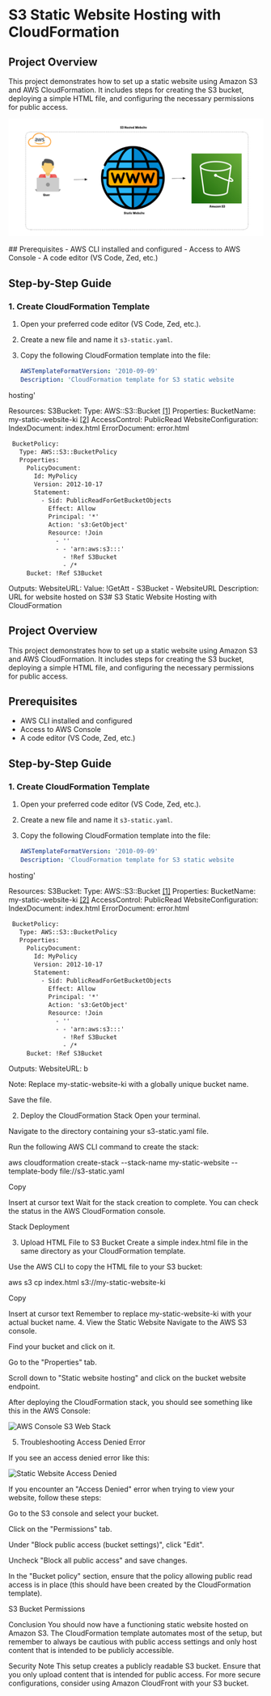 # S3 Static Website Hosting with CloudFormation

## Project Overview
This project demonstrates how to set up a static website using 
Amazon S3 and AWS CloudFormation. It includes steps for 
creating the S3 bucket, deploying a simple HTML file, and 
configuring the necessary permissions for public access.
<p><img src="images/static-website-architecture.png" alt="Static 
Website Architecture"></p>
## Prerequisites
- AWS CLI installed and configured
- Access to AWS Console
- A code editor (VS Code, Zed, etc.)

## Step-by-Step Guide

### 1. Create CloudFormation Template
1. Open your preferred code editor (VS Code, Zed, etc.).
2. Create a new file and name it `s3-static.yaml`.
3. Copy the following CloudFormation template into the file:

   ```yaml
   AWSTemplateFormatVersion: '2010-09-09'
   Description: 'CloudFormation template for S3 static website 
hosting'
   
   Resources:
     S3Bucket:
       Type: AWS::S3::Bucket 
[[1]](https://community.aws/content/2cKdKbYy9fz0hIakU5tqf42siAA/hosting-my-static-website-in-an-aws-s3-bucket-part-1)
       Properties:
         BucketName: my-static-website-ki 
[[2]](https://docs.aws.amazon.com/AmazonS3/latest/userguide/WebsiteHosting.html)
         AccessControl: PublicRead
         WebsiteConfiguration:
           IndexDocument: index.html
           ErrorDocument: error.html
   
     BucketPolicy:
       Type: AWS::S3::BucketPolicy
       Properties:
         PolicyDocument:
           Id: MyPolicy
           Version: 2012-10-17
           Statement:
             - Sid: PublicReadForGetBucketObjects
               Effect: Allow
               Principal: '*'
               Action: 's3:GetObject'
               Resource: !Join 
                 - ''
                 - - 'arn:aws:s3:::'
                   - !Ref S3Bucket
                   - /*
         Bucket: !Ref S3Bucket
   
   Outputs:
     WebsiteURL:
       Value: !GetAtt 
         - S3Bucket
         - WebsiteURL
       Description: URL for website hosted on S3# 
S3 Static Website Hosting with CloudFormation

## Project Overview
This project demonstrates how to set up a static website using 
Amazon S3 and AWS CloudFormation. It includes steps for creating 
the S3 bucket, deploying a simple HTML file, and configuring the 
necessary permissions for public access.

## Prerequisites
- AWS CLI installed and configured
- Access to AWS Console
- A code editor (VS Code, Zed, etc.)

## Step-by-Step Guide

### 1. Create CloudFormation Template
1. Open your preferred code editor (VS Code, Zed, etc.).
2. Create a new file and name it `s3-static.yaml`.
3. Copy the following CloudFormation template into the file:

   ```yaml
   AWSTemplateFormatVersion: '2010-09-09'
   Description: 'CloudFormation template for S3 static website 
hosting'
   
   Resources:
     S3Bucket:
       Type: AWS::S3::Bucket 
[[1]](https://community.aws/content/2cKdKbYy9fz0hIakU5tqf42siAA/hosting-my-static-website-in-an-aws-s3-bucket-part-1)
       Properties:
         BucketName: my-static-website-ki 
[[2]](https://docs.aws.amazon.com/AmazonS3/latest/userguide/WebsiteHosting.html)
         AccessControl: PublicRead
         WebsiteConfiguration:
           IndexDocument: index.html
           ErrorDocument: error.html
   
     BucketPolicy:
       Type: AWS::S3::BucketPolicy
       Properties:
         PolicyDocument:
           Id: MyPolicy
           Version: 2012-10-17
           Statement:
             - Sid: PublicReadForGetBucketObjects
               Effect: Allow
               Principal: '*'
               Action: 's3:GetObject'
               Resource: !Join 
                 - ''
                 - - 'arn:aws:s3:::'
                   - !Ref S3Bucket
                   - /*
         Bucket: !Ref S3Bucket
   
   Outputs:
     WebsiteURL:
      b

Note: Replace my-static-website-ki with a globally unique bucket 
name.

Save the file.

2. Deploy the CloudFormation Stack
Open your terminal.

Navigate to the directory containing your s3-static.yaml file.

Run the following AWS CLI command to create the stack:

aws cloudformation create-stack --stack-name my-static-website 
--template-body file://s3-static.yaml

Copy

Insert at cursor
text
Wait for the stack creation to complete. You can check the 
status in the AWS CloudFormation console.

Stack Deployment


3. Upload HTML File to S3 Bucket
Create a simple index.html file in the same directory as your 
CloudFormation template.

Use the AWS CLI to copy the HTML file to your S3 bucket:

aws s3 cp index.html s3://my-static-website-ki

Copy

Insert at cursor
text
Remember to replace my-static-website-ki with your actual bucket 
name.
4. View the Static Website
Navigate to the AWS S3 console.

Find your bucket and click on it.

Go to the "Properties" tab.

Scroll down to "Static website hosting" and click on the bucket 
website endpoint.

<p>After deploying the CloudFormation stack, you should see 
something like this in the AWS Console:</p>
<p><img src="images/aws-console-s3-web-stack.png" alt="AWS 
Console S3 Web Stack"></p>

5. Troubleshooting Access Denied Error
<p>If you see an access denied error like this:</p>
<p><img src="images/static-website-access-denied.png" 
alt="Static Website Access Denied"></p>
If you encounter an "Access Denied" error when trying to view 
your website, follow these steps:

Go to the S3 console and select your bucket.

Click on the "Permissions" tab.

Under "Block public access (bucket settings)", click "Edit".

Uncheck "Block all public access" and save changes.

In the "Bucket policy" section, ensure that the policy allowing 
public read access is in place (this should have been created by 
the CloudFormation template).

S3 Bucket Permissions

Conclusion
You should now have a functioning static website hosted on 
Amazon S3. The CloudFormation template automates most of the 
setup, but remember to always be cautious with public access 
settings and only host content that is intended to be publicly 
accessible.

Security Note
This setup creates a publicly readable S3 bucket. Ensure that 
you only upload content that is intended for public access. For 
more secure configurations, consider using Amazon CloudFront 
with your S3 bucket.


